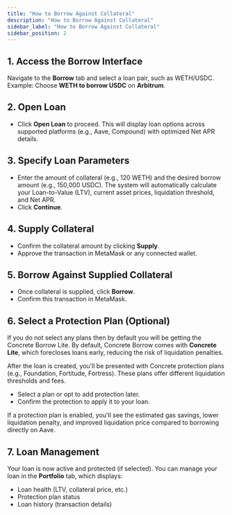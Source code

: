 ```yaml
---
title: "How to Borrow Against Collateral"
description: "How to Borrow Against Collateral"
sidebar_label: "How to Borrow Against Collateral"
sidebar_position: 2
---
```


<!---
<video controls width="90%">
  <source src="/vid/borrow-against-collateral.mov"/>
</video>
-->


## 1. Access the Borrow Interface

Navigate to the **Borrow** tab and select a loan pair, such as WETH/USDC.
Example: Choose **WETH to borrow USDC** on **Arbitrum**.

## 2. Open Loan  

- Click **Open Loan** to proceed. This will display loan options across supported platforms (e.g., Aave, Compound) with optimized Net APR details.  

## 3. Specify Loan Parameters

- Enter the amount of collateral (e.g., 120 WETH) and the desired borrow amount (e.g., 150,000 USDC). The system will automatically calculate your Loan-to-Value (LTV), current asset prices, liquidation threshold, and Net APR.
- Click **Continue**.

## 4. Supply Collateral

- Confirm the collateral amount by clicking **Supply**.  
- Approve the transaction in MetaMask or any connected wallet.

## 5. Borrow Against Supplied Collateral

- Once collateral is supplied, click **Borrow**.  
- Confirm this transaction in MetaMask.

## 6. Select a Protection Plan (Optional)

If you do not select any plans then by default you will be getting the Concrete Borrow Lite. By default, Concrete Borrow comes with **Concrete Lite**, which forecloses loans early, reducing the risk of liquidation penalties.

After the loan is created, you'll be presented with Concrete protection plans (e.g., Foundation, Fortitude, Fortress). These plans offer different liquidation thresholds and fees.  

- Select a plan or opt to add protection later.  
- Confirm the protection to apply it to your loan.

If a protection plan is enabled, you'll see the estimated gas savings, lower liquidation penalty, and improved liquidation price compared to borrowing directly on Aave.

## 7. Loan Management  

Your loan is now active and protected (if selected).
You can manage your loan in the **Portfolio** tab, which displays:
   - Loan health (LTV, collateral price, etc.)
   - Protection plan status
   - Loan history (transaction details)
